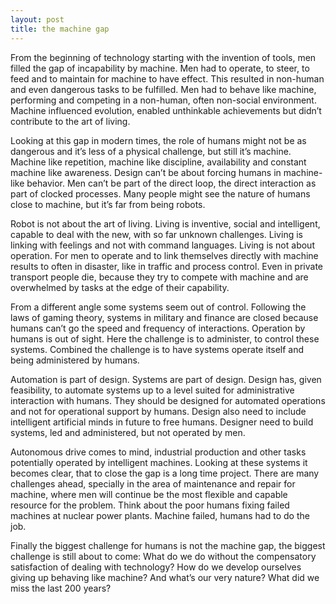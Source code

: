 ```yaml
---
layout: post
title: the machine gap
---
```



From the beginning of technology starting with the invention of tools, men filled the gap of incapability by machine. Men had to operate, to steer, to feed and to maintain for machine to have effect. This resulted in non-human and even dangerous tasks to be fulfilled. Men had to behave like machine, performing and competing in a non-human, often non-social environment.  Machine influenced evolution, enabled unthinkable achievements but didn’t contribute to the art of living.  
 
Looking at this gap in modern times, the role of humans might not be as dangerous and it’s less of a physical challenge, but still it’s machine. Machine like repetition, machine like discipline, availability and constant machine like awareness. Design can’t be about forcing humans in machine-like behavior. Men can’t be part of the direct loop, the direct interaction as part of clocked processes. Many people might see the nature of humans close to machine, but it’s far from being robots.  

Robot is not about the art of living. Living is inventive, social and intelligent, capable to deal with the new, with so far unknown challenges. Living is linking with feelings and not with command languages. Living is not about operation. For men to operate and to link themselves directly with machine results to often in disaster, like in traffic and process control. Even in private transport people die, because they try to compete with machine and are overwhelmed by tasks at the edge of their capability. 

From a different angle some systems seem out of control. Following the laws of gaming theory, systems in military and finance are closed because humans can’t go the speed and frequency of interactions. Operation by humans is out of sight. Here the challenge is to administer, to control these systems. Combined the challenge is to have systems operate itself and being administered by humans. 

Automation is part of design. Systems are part of design. Design has, given feasibility, to automate systems up to a level suited for administrative interaction with humans. They should be designed for automated operations and not for operational support by humans.  Design also need to include intelligent artificial minds in future to free humans. Designer need to build systems, led and administered, but not operated by men. 

Autonomous drive comes to mind, industrial production and other tasks potentially operated by intelligent machines.  Looking at these systems it becomes clear, that to close the gap is a long time project. There are many challenges ahead, specially in the area of maintenance and repair for machine, where men will continue be the most flexible and capable resource for the problem. Think about the poor humans fixing failed machines at nuclear power plants. Machine failed, humans had to do the job.  

Finally the biggest challenge for humans is not the machine gap, the biggest challenge is still about to come: What do we do without the compensatory satisfaction of dealing with technology? How do we develop ourselves giving up behaving like machine? And what’s our very nature? What did we miss the last 200 years? 